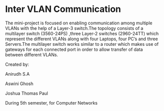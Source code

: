 # Inter VLAN Communication

The mini-project is focused on enabling communication among multiple VLANs with the help of a Layer-3 switch.The topology consists of a multilayer switch (3560-24PS) ,three Layer-2 switches (2960-24TT) which represent the different VLANs along with four Laptops, four PC’s and three Servers.The multilayer switch works similar to a router which makes use of gateways for each connected port in order to allow transfer of data between different VLANs.

Created by:

Anirudh S.A

Aswini Ghosh

Joshua Thomas Paul

During 5th semester, for Computer Networks
